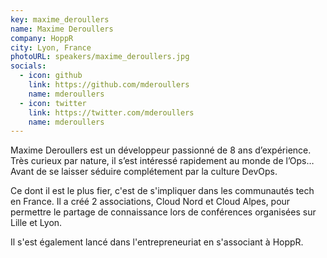 ```yaml
---
key: maxime_deroullers
name: Maxime Deroullers
company: HoppR
city: Lyon, France
photoURL: speakers/maxime_deroullers.jpg
socials:
  - icon: github
    link: https://github.com/mderoullers
    name: mderoullers
  - icon: twitter
    link: https://twitter.com/mderoullers
    name: mderoullers
---
```


Maxime Deroullers est un développeur passionné de 8 ans d’expérience. Très curieux par nature, il s’est intéressé rapidement au monde de l’Ops… Avant de se laisser séduire complétement par la culture DevOps.

Ce dont il est le plus fier, c'est de s'impliquer dans les communautés tech en France. Il a créé 2 associations, Cloud Nord et Cloud Alpes, pour permettre le partage de connaissance lors de conférences organisées sur Lille et Lyon.

Il s'est également lancé dans l'entrepreneuriat en s'associant à HoppR.